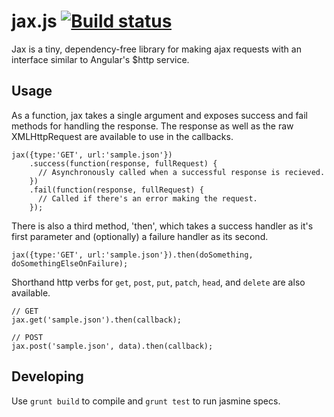 jax.js <a href="https://travis-ci.org/harryhope/jax.js"><img src="https://travis-ci.org/harryhope/jax.js.svg?branch=master" alt="Build status" /></a>
===

Jax is a tiny, dependency-free library for making ajax requests with an interface similar to Angular's $http service.

## Usage

As a function, jax takes a single argument and exposes success and fail methods for handling the response. The response as well as the raw XMLHttpRequest are available to use in the callbacks.

```
jax({type:'GET', url:'sample.json'})
    .success(function(response, fullRequest) {
      // Asynchronously called when a successful response is recieved.
    })
    .fail(function(response, fullRequest) {
      // Called if there's an error making the request.
    });
```

There is also a third method, 'then', which takes a success handler as it's first parameter and (optionally) a failure handler as its second.

```
jax({type:'GET', url:'sample.json'}).then(doSomething, doSomethingElseOnFailure);
```

Shorthand http verbs for `get`, `post`, `put`, `patch`, `head`, and `delete` are also available.

```
// GET
jax.get('sample.json').then(callback);

// POST
jax.post('sample.json', data).then(callback);
```

## Developing
Use `grunt build` to compile and `grunt test` to run jasmine specs.
